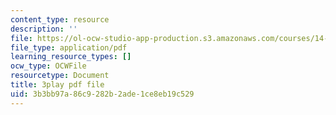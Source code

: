 ```yaml
---
content_type: resource
description: ''
file: https://ol-ocw-studio-app-production.s3.amazonaws.com/courses/14-01sc-principles-of-microeconomics-fall-2011/3b3bb97a86c9282b2ade1ce8eb19c529_-5XT0Mzl72E.pdf
file_type: application/pdf
learning_resource_types: []
ocw_type: OCWFile
resourcetype: Document
title: 3play pdf file
uid: 3b3bb97a-86c9-282b-2ade-1ce8eb19c529
---
```

